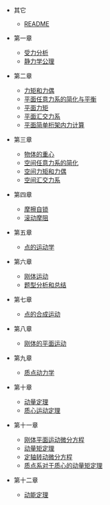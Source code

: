 * 其它
  * [README](理论力学/README.md)
* 第一章
  * [受力分析](理论力学/第一章/受力分析.md)
  * [静力学公理](理论力学/第一章/静力学公理.md)
* 第二章
  * [力矩和力偶](理论力学/第二章/力矩和力偶.md)
  * [平面任意力系的简化与平衡](理论力学/第二章/平面任意力系的简化与平衡.md)
  * [平面力矩](理论力学/第二章/平面力矩.md)
  * [平面汇交力系](理论力学/第二章/平面汇交力系.md)
  * [平面简单桁架内力计算](理论力学/第二章/平面简单桁架内力计算.md)
* 第三章
  * [物体的重心](理论力学/第三章/物体的重心.md)
  * [空间任意力系的简化](理论力学/第三章/空间任意力系的简化.md)
  * [空间力矩和力偶](理论力学/第三章/空间力矩和力偶.md)
  * [空间汇交力系](理论力学/第三章/空间汇交力系.md)
* 第四章
  * [摩擦自锁](理论力学/第四章/摩擦自锁.md)
  * [滚动摩阻](理论力学/第四章/滚动摩阻.md)
* 第五章
  * [点的运动学](理论力学/第五章/点的运动学.md)
* 第六章
  * [刚体运动](理论力学/第六章/刚体运动.md)
  * [题型分析和总结](理论力学/第六章/题型分析和总结.md)
* 第七章
  * [点的合成运动](理论力学/第七章/点的合成运动.md)
* 第八章
  * [刚体的平面运动](理论力学/第八章/刚体的平面运动.md)
* 第九章
  * [质点动力学](理论力学/第九章/质点动力学.md)
* 第十章
  * [动量定理](理论力学/第十章/动量定理.md)
  * [质心运动定理](理论力学/第十章/质心运动定理.md)

* 第十一章
  * [刚体平面运动微分方程](理论力学/第十一章/刚体平面运动微分方程.md)
  * [动量矩定理](理论力学/第十一章/动量矩定理.md)
  * [定轴转动微分方程](理论力学/第十一章/定轴转动微分方程.md)
  * [质点系对于质心的动量矩定理](理论力学/第十一章/质点系对于质心的动量矩定理.md)
* 第十二章
  * [动能定理](理论力学/第十二章/动能定理.md)
